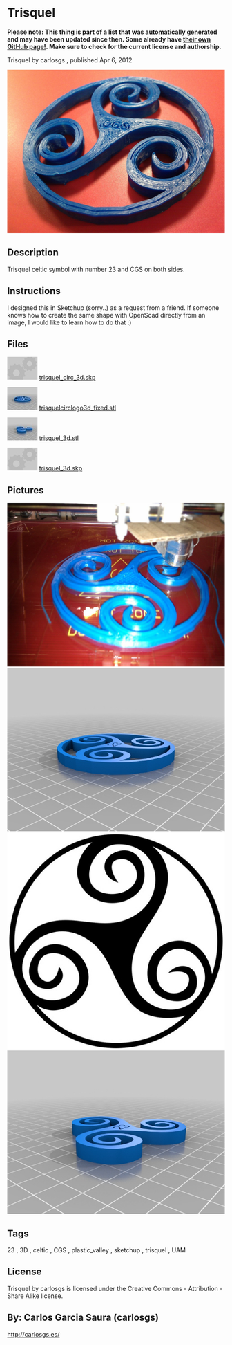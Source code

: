 Trisquel
===============
**Please note: This thing is part of a list that was [automatically generated](https://github.com/carlosgs/export-things) and may have been updated since then. Some already have [their own GitHub page!](https://github.com/carlosgs?tab=repositories). Make sure to check for the current license and authorship.**  

Trisquel  by carlosgs , published Apr 6, 2012

![Image](img/2012-03-27_12.42.13_display_large.jpg)

Description
--------
Trisquel celtic symbol with number 23 and CGS on both sides.

Instructions
--------
I designed this in Sketchup (sorry..) as a request from a friend. If someone knows how to create the same shape with OpenScad directly from an image, I would like to learn how to do that :)

Files
--------
[![Image](img/Gears_preview_tinycard.jpg)](trisquel_circ_3d.skp)
 [ trisquel_circ_3d.skp](trisquel_circ_3d.skp)  

[![Image](img/trisquelcirclogo3d_fixed_preview_tinycard.jpg)](trisquelcirclogo3d_fixed.stl)
 [ trisquelcirclogo3d_fixed.stl](trisquelcirclogo3d_fixed.stl)  

[![Image](img/trisquel_3d_preview_tinycard.jpg)](trisquel_3d.stl)
 [ trisquel_3d.stl](trisquel_3d.stl)  

[![Image](img/Gears_preview_tinycard.jpg)](trisquel_3d.skp)
 [ trisquel_3d.skp](trisquel_3d.skp)  



Pictures
--------
![Image](img/2012-03-27_11.41.43_display_large.jpg)
![Image](img/trisquelcirclogo3d_fixed_display_large.jpg)
![Image](img/simbolo-celta-trisquel_display_large.jpg)
![Image](img/trisquel_3d_display_large.jpg)


Tags
--------
23 , 3D , celtic , CGS , plastic_valley , sketchup , trisquel , UAM  

  

License
--------
Trisquel by carlosgs is licensed under the Creative Commons - Attribution - Share Alike license.  



By: Carlos Garcia Saura (carlosgs)
--------
<http://carlosgs.es/>